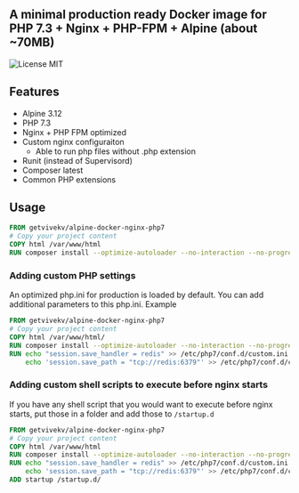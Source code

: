 ## A minimal production ready Docker image for PHP 7.3 + Nginx + PHP-FPM + Alpine (about ~70MB)

![License MIT](https://img.shields.io/badge/license-MIT-blue.svg)

## Features
- Alpine 3.12
- PHP 7.3
- Nginx + PHP FPM optimized
- Custom nginx configuraiton
    - Able to run php files without .php extension
- Runit (instead of Supervisord)    
- Composer latest
- Common PHP extensions
 
  
## Usage

```dockerfile
FROM getvivekv/alpine-docker-nginx-php7
# Copy your project content
COPY html /var/www/html
RUN composer install --optimize-autoloader --no-interaction --no-progress
```

### Adding custom PHP settings

An optimized php.ini for production is loaded by default. You can add additional parameters to this php.ini. Example

```Dockerfile
FROM getvivekv/alpine-docker-nginx-php7
# Copy your project content
COPY html /var/www/html/
RUN composer install --optimize-autoloader --no-interaction --no-progress
RUN echo "session.save_handler = redis" >> /etc/php7/conf.d/custom.ini && \
    echo 'session.save_path = "tcp://redis:6379"' >> /etc/php7/conf.d/custom.ini
```

### Adding custom shell scripts to execute before nginx starts

If you have any shell script that you would want to execute before nginx starts, put those in a folder and add those to `/startup.d`

```Dockerfile
FROM getvivekv/alpine-docker-nginx-php7
# Copy your project content
COPY html /var/www/html
RUN composer install --optimize-autoloader --no-interaction --no-progress
RUN echo "session.save_handler = redis" >> /etc/php7/conf.d/custom.ini && \
    echo 'session.save_path = "tcp://redis:6379"' >> /etc/php7/conf.d/custom.ini
ADD startup /startup.d/
```
